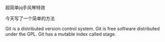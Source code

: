 超简单jq手风琴特效 

今天写了一个简单的方法

Git is a distributed version control system.
Git is free software distributed under the GPL.
Git has a mutable index called stage.